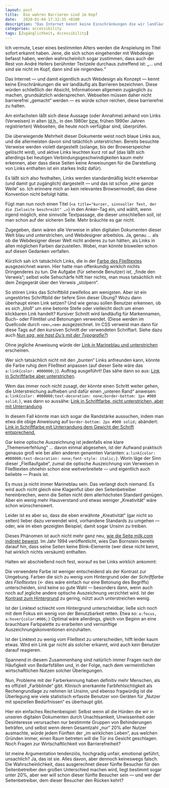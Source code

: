 ```yaml
---
layout: post
title:  Die wahren Barrieren sind im Kopf
date:   2020-01-04 17:32:35 +0100
description: "Das Internet kennt keine Einschränkungen die wir landläufig als Barrieren bezeichnen. Diese würden schließlich der Absicht, Informationen allgemein zugänglich zu machen, grundsätzlich widersprechen."
categories: accessibility
tags: [Zugänglichkeit, Accessibility]
---
```


<p>Ich vermute, Leser eines bestimmten Alters werden die Anspielung im Titel sofort erkannt haben. Jene, die sich schon eingehender mit Webdesign befasst haben, werden wahrscheinlich sogar zustimmen, dass auch der Rest von André Hellers berühmter Textzeile durchaus zutreffend ist: &#8222;&#8230; und sind sie nicht im Kopf, dann sind sie nirgendwo.&#8220;</p>
<!--more-->
<p>Das Internet &#8212; und damit eigentlich auch Webdesign als Konzept &#8212; kennt keine Einschränkungen die wir landläufig als Barrieren bezeichnen. Diese würden schließlich der Absicht, Informationen allgemein zugänglich zu machen, grundsätzlich widersprechen. Webseiten müssen daher nicht barrierefrei „gemacht“ werden — es würde schon reichen, diese barrierefrei zu halten.</p>

<p>Am einfachsten läßt sich diese Aussage (oder Annahme) anhand von Links (Verweisen) in alten (<abbr title="das heißt">d.h.</abbr>, in den 1980er <abbr title="beziehungsweise">bzw.</abbr> frühen 1990er Jahren registrierten) Webseiten, die heute noch verfügbar sind, überprüfen.</p>

<p>Die überwiegende Mehrheit dieser Dokumente weist noch blaue Links aus, und die allermeisten davon sind tatächlich unterstrichen. Bereits besuchte Verweise werden violett dargestellt (solange, bis der Browserspeicher gelöscht wird), und aktive Links leuchten kurz rot auf (das läßt sich allerdings bei heutigen Verbindungsgeschwindigkeiten kaum mehr erkennen, aber dass diese Seiten keine Anweisungen für die Darstellung von Links enthalten ist ein starkes Indiz dafür).</p>

<p>Es läßt sich also festhalten, Links werden standardmäßig leicht erkennbar (und damit gut zugänglich) dargestellt &#8212; und das ist schon &#8222;eine ganze Weile&#8220; so. Ich erinnere mich an kein relevantes Browsermodell, das diese Konvention nicht befolgt hätte.</p>

<p>Fügt man nun noch einen Titel (<code>&lt;a title="kurzer, sinnvoller Text, der die Zielseite beschreibt" &#8230;&gt;</code>) in den Anker&#8211;Tag ein, und wählt, wenn irgend möglich, eine sinnvolle Textpassage, die dieser umschließen soll, ist man schon auf der sicheren Seite. Mehr bräuchte es gar nicht.</p>

<p>Zugegeben, dann wären alle Verweise in allen digitalen Dokumenten dieser Welt blau und unterstrichen, und Webdesigner arbeitslos. Ja, genau &#8230; als ob die Webdesigner dieser Welt nicht anderes zu tun hätten, als Links in allen möglichen Farben darzustellen. Wobei, man könnte bisweilen schon auf diesen Gedanken verfallen.</p>

<p>Kürzlich sah ich tatsächlich Links, die in der <a title="dieser Link verweist auf sich selbst, er dient lediglich der Veranschaulichung eines Missstandes" href="#text" class="text" name="text">Farbe des Fließtextes</a> ausgezeichnet waren. Hier hatte man offenkundig wirklich nichts Dringenderes zu tun. Die Aufgabe (für sehende Benutzer) ist, &#8222;finde den Verweis&#8220;; selbst volle Sehschärfe hilft hier nichts, man muss tatsächlich mit dem Zeigegerät über den Verweis &#8222;stolpern&#8220;.</p>

<p>So stören Links das Schriftbild zweifellos am wenigsten. Aber ist ein ungestörtes Schriftbild der tiefere Sinn dieser Übung? Wozu dann überhaupt einen Link setzen? Und wie genau sollen Benutzer erkennen, ob es sich &#8222;bloß&#8220; um eine betonte Stelle oder vielleicht doch um einen klickbaren Link handelt? Kursiver Schnitt wird landläufig für Markennamen, Buch&#8211; oder Filmtitel und Betonungen verwendet. (Diese werden im Quellcode durch <code>&lt;em&gt;&#8230;&lt;em&gt;</code> ausgezeichnet. Im <abbr>CSS</abbr> verweist man dann für diese Tags auf den kursiven Schnitt der verwendeten Schriftart. Siehe dazu auch <em><a title="Interner Verweis auf diesen Artikel" href="{{ site.baseurl }}{% post_url 2020-01-01-typografie %}">Nun sag, wie hast Du&#8217;s mit der Typografie?</a></em>)</p>

<p>Ohne jegliche Anweisung würde der <a title="dieser Link verweist auf sich selbst, er dient lediglich der Veranschaulichung eines Missstandes" href="#navy" class="navy" name="navy">Link in Marineblau und unterstrichen</a> erscheinen.</p>

<p>Wer sich tatsächlich nicht mit den &#8222;bunten&#8220; Links anfreunden kann, könnte die Farbe ruhig dem Fließtext anpassen (auf dieser Seite wäre das <code>a:link{color: #000000;}</code>). Auftrag ausgeführt! Das sähe dann so aus: <a title="dieser Link verweist auf sich selbst, er dient lediglich der Veranschaulichung eines Missstandes" href="#black" class="black" name="black">Link in Schriftfarbe aber unterstrichen</a>.</p>

<p>Wem das immer noch nicht zusagt, der könnte einen Schritt weiter gehen, die Unterstreichung aufheben und dafür einen &#8222;unteren Rand&#8220; anweisen: <code>a:link{color: #000000;text-decoration: none;border-bottom: 1px #000 solid;}</code>, was dann so aussähe: <a title="dieser Link verweist auf sich selbst, er dient lediglich der Veranschaulichung eines Missstandes" href="#blackbb" class="blackbb" name="blackbb">Link in Schriftfarbe, nicht unterstrichen, aber mit Unterrandung</a>.</p>

<p>In diesem Fall könnte man sich sogar die Randstärke aussuchen, indem man etwa die obige Anweisung auf <code>border-bottom: 2px #000 solid;</code> abändert: <a title="dieser Link verweist auf sich selbst, er dient lediglich der Veranschaulichung eines Missstandes" href="#blackbb2" class="blackbb2" name="blackbb2">Link in Schriftfarbe mit Unterrandung dem Gewicht der Schrift entsprechend.</a></p>

<p>Gar keine optische Auszeichnung ist jedenfalls eine klare &#8222;Themenverfehlung&#8220; &#8230; davon einmal abgesehen, ist der Aufwand praktisch genauso groß wie bei allen anderen genannten Varianten: <code>a:link{color: #000000;text-decoration: none;font-style: italic;}</code>. Worin läge der Sinn dieser &#8222;Fleißaufgabe&#8220;, zumal die optische Auszeichnung von Verweisen in Fließtexten ohnehin schon eine weitverbreitete &#8212; und eigentlich auch beliebte &#8212; Praxis ist.</p>

<p>Es muss ja nicht immer Marineblau sein. Das verlangt doch niemand. Es wird auch nicht gleich eine Klagenflut über den Seitenbetreiber hereinbrechen, wenn die Seiten nicht dem allerhöchsten Standard genügen. Aber ein wenig mehr Hausverstand und etwas weniger &#8222;Kreativität&#8220; wäre schon wünschenswert.</p>

<p>Leider ist es aber so, dass die eben erwähnte &#8222;Kreativität&#8220; (gar nicht so selten) lieber dazu verwendet wird, vorhandene Standards zu umgehen &#8212; oder, wie im eben gezeigten Beispiel, damit sogar Unsinn zu treiben.</p>

<p>Dieses Phänomen ist auch nicht mehr ganz neu, <a rel="external" title="Verweis auf die Seite milk.com" href="milk.com">wie die Seite milk.com indirekt beweist</a>. Im Jahr 1994 veröffentlicht, wies Dan Bornstein bereits darauf hin, dass seine Seiten keine Blink&#8211;Elemente (wer diese nicht kennt, hat wirklich nichts versäumt) enthalten.</p>

<p>Halten wir abschießend noch fest, worauf es bei Links wirklich ankommt:</p>

<p>Die verwendete Farbe ist weniger entscheidend als der Kontrast zur Umgebung. Farben die sich zu wenig vom Hintergrund oder der <em>Schriftfarbe des Fließtextes</em> (&larr; dies wäre einfach nur eine Betonung des Begriffs) unterscheiden, sind keine so gute Wahl &#8212; besonders dann, wenn auch noch auf jegliche andere optische Auszeichnung verzichtet wird. Ist der <a title="dieser Link verweist auf sich selbst, er dient lediglich der Veranschaulichung eines Missstandes" href="#simbg" class="simbg" name="simbg">Kontrast zum Hintergrund</a> zu gering, nützt auch unterstreichen wenig.</p>

<p>Ist der Linktext schlecht vom Hintergrund unterscheidbar, ließe sich noch mit dem Fokus ein wenig von der Benutzbarkeit retten. Etwa so: <code>a:focus, a:hover{color:#006;}</code> Optimal wäre allerdings, gleich von Beginn an eine brauchbare Farbpalette zu erarbeiten und vernünftige Auszeichnungskonventionen einzuhalten.</p>

<p>Ist der Linktext zu wenig vom Fließtext zu unterscheiden, hilft leider kaum etwas. Wird ein Link gar nicht als solcher erkannt, wird auch kein Benutzer darauf reagieren.</p>

<p>Spannend in diesem Zusammenhang sind natürlich immer Fragen nach der Häufigkeit von Bedarfsfällen und, in der Folge, nach dem vermeintlichen wirtschaftlichen Nutzen solcher Überlegungen.</p>

<p>Nun, Probleme mit der Farberkennung haben definitiv mehr Menschen, als es offiziell &#8222;Farbblinde&#8220; gibt. Klinisch anerkannte Farbfehlsichtigkeit als Rechengrundlage zu nehmen ist Unsinn, und ebenso fragwürdig ist die Überlegung wie viele statistisch erfasste Benutzer von Geräten für &#8222;Nutzer mit speziellen Bedürfnissen&#8220; es überhaupt gibt.</p>

<p>Hier ein einfaches Rechenbeispiel: Selbst wenn all die Hürden die wir in unseren digitalen Dokumenten durch Unachtsamkeit, Unwissenheit oder Desinteresse verursachen nur bestimmte Gruppen von Behinderungen beträfen, und selbst wenn deren Gesamtzahl &#8222;nur&#8220; 20% aller Nutzer ausmachte, würde jedem Fünften der &#8222;im wirklichen Leben&#8220;, aus welchen Gründen immer, einen Raum betreten will die Tür ins Gesicht geschlagen. Noch Fragen zur Wirtschaftlichkeit von Barrierefreiheit?</p>

<p>Ist meine Argumentation <span title="befangen, einseitig, nicht neutral">tendenziös</span>, hochgradig unfair, emotional geführt, unsachlich? Ja, das ist sie. Alles davon, aber dennoch keineswegs falsch. Die Wahrscheinlichkeit, dass ausgerechnet dieser fünfte Besucher für den Seitenbetreiber den großen Unterschied machen wird, liegt bestimmt sogar unter 20%, aber wer will schon dieser fünfte Besucher sein &#8212; und wer der Seitenbetreiber, dem dieser Besucher den Rücken kehrt?</p>
